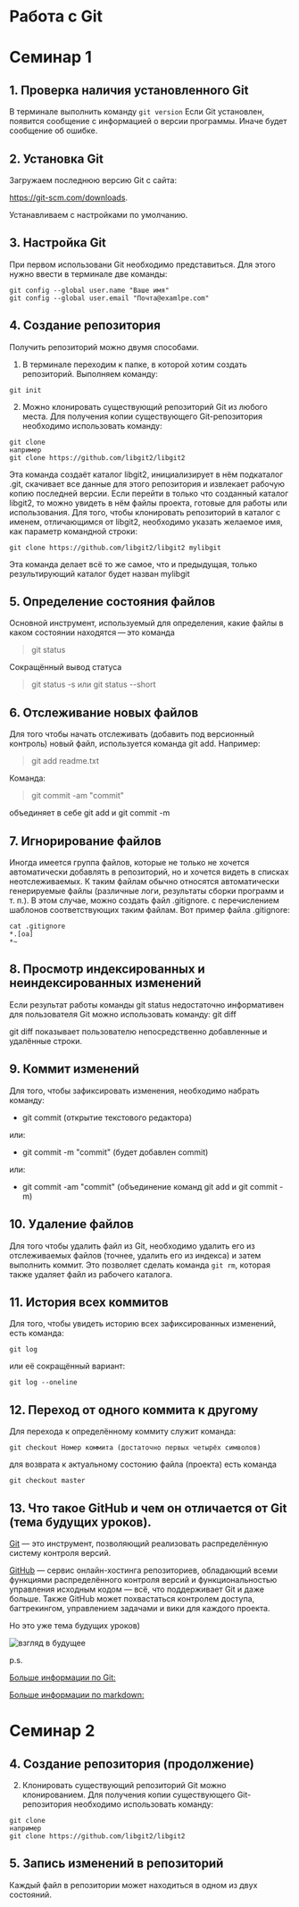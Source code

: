 # Работа с Git

# Семинар 1

## 1. Проверка наличия установленного Git
В терминале выполнить команду `git version`
Если Git установлен, появится сообщение с информацией о версии программы. Иначе будет сообщение об ошибке.

## 2. Установка Git
Загружаем последнюю версию Git с сайта:

https://git-scm.com/downloads.

Устанавливаем с настройками по умолчанию.

## 3. Настройка Git
При первом использовани Git необходимо представиться. Для этого нужно ввести в терминале две команды:
```
git config --global user.name "Ваше имя"
git config --global user.email "Почта@examlpe.com"
```

## 4. Создание репозитория
Получить репозиторий можно двумя способами.
1. В терминале переходим к папке, в которой хотим создать репозиторий. Выполняем команду:
```
git init
```
2. Можно клонировать существующий репозиторий Git из любого места. Для получения копии существующего Git-репозитория необходимо использовать команду:
```
git clone
например
git clone https://github.com/libgit2/libgit2
```
Эта команда создаёт каталог libgit2, инициализирует в нём подкаталог .git, скачивает все данные для этого репозитория и извлекает рабочую копию последней версии. Если перейти в только что созданный каталог libgit2, то можно увидеть в нём файлы проекта, готовые для работы или использования. Для того, чтобы клонировать репозиторий в каталог с именем, отличающимся от libgit2, необходимо указать желаемое имя, как параметр командной строки:
```
git clone https://github.com/libgit2/libgit2 mylibgit
```
Эта команда делает всё то же самое, что и предыдущая, только результирующий каталог будет назван mylibgit

## 5. Определение состояния файлов

Основной инструмент, используемый для определения, какие файлы в каком состоянии находятся — это команда 

> git status

Сокращённый вывод статуса
> git status -s или git status --short

## 6. Отслеживание новых файлов

Для того чтобы начать отслеживать (добавить под версионный контроль) новый файл, используется команда git add. Например:
> git add readme.txt

Команда:
> git commit -am "commit"

объединяет в себе git add и git commit -m 

## 7. Игнорирование файлов

Иногда имеется группа файлов, которые не только не хочется автоматически добавлять в репозиторий, но и хочется видеть в списках неотслеживаемых. К таким файлам обычно относятся автоматически генерируемые файлы (различные логи, результаты сборки программ и т. п.). В этом случае, можно создать файл .gitignore. с перечислением шаблонов соответствующих таким файлам. Вот пример файла .gitignore:
```
cat .gitignore
*.[oa]
*~
```
## 8. Просмотр индексированных и неиндексированных изменений

Если результат работы команды git status недостаточно информативен для пользователя Git можно использовать команду:
git diff

git diff показывает пользователю непосредственно добавленные и удалённые строки.

## 9. Коммит изменений
Для того, чтобы зафиксировать изменения, необходимо набрать команду:

* git commit (открытие текстового редактора)

или:
* git commit -m "commit" (будет добавлен commit)

или:
* git commit -am "commit" (объединение команд git add и git commit -m)

## 10. Удаление файлов

Для того чтобы удалить файл из Git, необходимо удалить его из отслеживаемых файлов (точнее, удалить его из индекса) и затем выполнить коммит. Это позволяет сделать команда `git rm`, которая также удаляет файл из рабочего каталога.

## 11. История всех коммитов

Для того, чтобы увидеть историю всех зафиксированных изменений, еcть команда:
```
git log 
```
или её сокращённый вариант:
```
git log --oneline
```

## 12. Переход от одного коммита к другому

Для перехода к определённому коммиту служит команда:
```
git checkout Номер коммита (достаточно первых четырёх символов)
```
для возврата к актуальному состонию файла (проекта) есть команда
```
git checkout master
```

## 13. Что такое GitHub и чем он отличается от Git (тема будущих уроков).

[Git](https://git-scm.com/) — это инструмент, позволяющий реализовать распределённую систему контроля версий.

[GitHub](https://github.com/) — сервис онлайн-хостинга репозиториев, обладающий всеми функциями распределённого контроля версий и функциональностью управления исходным кодом — всё, что поддерживает Git и даже больше. Также GitHub может похвастаться контролем доступа, багтрекингом, управлением задачами и вики для каждого проекта.

Но это уже тема будущих уроков)

![взгляд в будущее](depositphotos_8320817.jpg)

p.s. 

[Больше информации по Git:](https://git-scm.com/book/ru/)

[Больше информации по markdown:](http://konvut.github.io/k50articles/#_4)



# Семинар 2

## 4. Создание репозитория (продолжение)

2. Клонировать существующий репозиторий Git можно клонированием.
Для получения копии существующего Git-репозитория необходимо использовать команду:
```
git clone
например
git clone https://github.com/libgit2/libgit2
```

## 5. Запись изменений в репозиторий
Каждый файл в репозитории может находиться в одном из двух состояний.